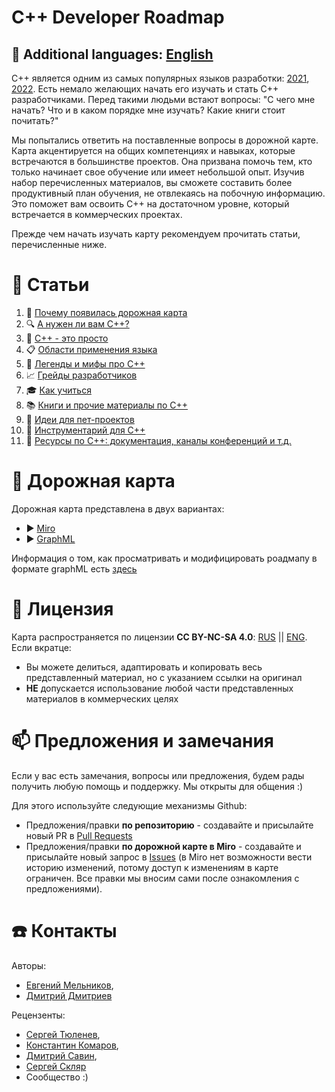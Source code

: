 # C++ Developer Roadmap

## :speech_balloon: Additional languages: [English](../README.md)

С++ является одним из самых популярных языков разработки: [2021](https://insights.stackoverflow.com/survey/2021#most-popular-technologies-language-prof), [2022](https://survey.stackoverflow.co/2022/#most-popular-technologies-language-prof). Есть немало желающих начать его изучать и стать C++ разработчиками. Перед такими людьми встают вопросы: "С чего мне начать? Что и в каком порядке мне изучать? Какие книги стоит почитать?"

Мы попытались ответить на поставленные вопросы в дорожной карте. Карта акцентируется на общих компетенциях и навыках, которые встречаются в большинстве проектов. Она призвана помочь тем, кто только начинает свое обучение или имеет небольшой опыт. Изучив набор перечисленных материалов, вы сможете составить более продуктивный план обучения, не отвлекаясь на побочную информацию. Это поможет вам освоить C++ на достаточном уровне, который встречается в коммерческих проектах.

Прежде чем начать изучать карту рекомендуем прочитать статьи, перечисленные ниже.


# :bookmark_tabs: Статьи

1. :flashlight: [Почему появилась дорожная карта](Rationale.md)
1. :mag: [А нужен ли вам C++?](SelfIdentification.md)
1. :space_invader: [C++ - это просто](FunCpp.md)
1. :clipboard: [Области применения языка](AreasOfApplication.md)
1. :ghost: [Легенды и мифы про C++](Mythbusters.md)
1. :chart_with_upwards_trend: [Грейды разработчиков](Grades/Overview.md)
1. :mortar_board: [Как учиться](HowToStudy.md)
1. :books: [Книги и прочие материалы по С++](Books/Overview.md)
1. :telescope: [Идеи для пет-проектов](PetProjects.md)
1. :triangular_ruler: [Инструментарий для С++](Tooling.md)
1. :gem: [Ресурсы по C++: документация, каналы конференций и т.д.](CommunitySources.md)


# :milky_way: Дорожная карта

Дорожная карта представлена в двух вариантах:

* :arrow_forward: [Miro](https://miro.com/app/board/o9J_lFH_iBs=/)
* :arrow_forward: [GraphML](Graph/roadmap.svg)

Информация о том, как просматривать и модифицировать роадмапу в формате graphML есть [здесь](./Graph/README.md)

# :key: Лицензия 
Карта распространяется по лицензии **CC BY-NC-SA 4.0**: [RUS](https://creativecommons.org/licenses/by-nc-sa/4.0/deed.ru) || [ENG](https://creativecommons.org/licenses/by-nc-sa/4.0/deed.en). Если вкратце:

- Вы можете делиться, адаптировать и копировать весь представленный материал, но с указанием ссылки на оригинал
- **НЕ** допускается использование любой части представленных материалов в коммерческих целях


# :mailbox: Предложения и замечания

Если у вас есть замечания, вопросы или предложения, будем рады получить любую помощь и поддержку. Мы открыты для общения :)

Для этого используйте следующие механизмы Github:
- Предложения/правки **по репозиторию** - создавайте и присылайте новый PR в [Pull Requests](https://github.com/salmer/CppDeveloperRoadmap/pulls)
- Предложения/правки **по дорожной карте в Miro** - создавайте и присылайте новый запрос в [Issues](https://github.com/salmer/CppDeveloperRoadmap/issues) (в Miro нет возможности вести историю изменений, потому доступ к изменениям в карте ограничен. Все правки мы вносим сами после ознакомления с предложениями).


# :telephone: Контакты

Авторы:
- [Евгений Мельников](https://github.com/salmer),
- [Дмитрий Дмитриев](https://github.com/DmitrievDmitriyA)

Рецензенты:
- [Сергей Тюленев](https://github.com/marleeeeeey),
- [Константин Комаров](https://github.com/MolinRE),
- [Дмитрий Савин](https://github.com/SD57),
- [Сергей Скляр](https://github.com/SergeiSkliar)
- Сообщество :)
